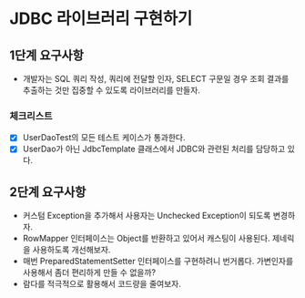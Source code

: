 # JDBC 라이브러리 구현하기

## 1단계 요구사항
- 개발자는 SQL 쿼리 작성, 쿼리에 전달할 인자, SELECT 구문일 경우 조회 결과를 추출하는 것만 집중할 수 있도록 라이브러리를 만들자.

### 체크리스트
- [x] UserDaoTest의 모든 테스트 케이스가 통과한다.
- [x] UserDao가 아닌 JdbcTemplate 클래스에서 JDBC와 관련된 처리를 담당하고 있다.

## 2단계 요구사항
- 커스텀 Exception을 추가해서 사용자는 Unchecked Exception이 되도록 변경하자.
- RowMapper 인터페이스는 Object를 반환하고 있어서 캐스팅이 사용된다. 제네릭을 사용하도록 개선해보자.
- 매번 PreparedStatementSetter 인터페이스를 구현하려니 번거롭다. 가변인자를 사용해서 좀더 편리하게 만들 수 없을까?
- 람다를 적극적으로 활용해서 코드량을 줄여보자.
